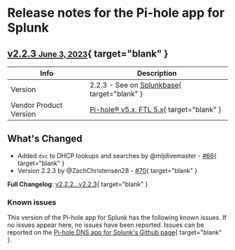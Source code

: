 # Release notes for the Pi-hole app for Splunk

## [v2.2.3 <small>June 3, 2023</small>](https://github.com/ZachChristensen28/pihole_dns_app/releases/tag/v2.2.3){ target="blank" }

Info | Description
------|----------
Version | 2.2.3 - See on [Splunkbase](https://splunkbase.splunk.com/app/4506/){ target="blank" }
Vendor Product Version | [Pi-hole® v5.x, FTL 5.x](https://pi-hole.net/){ target="blank" }

## What's Changed

* Added `dvc` to DHCP lookups and searches by @mljdivemaster - [#66](https://github.com/ZachChristensen28/pihole_dns_app/pull/66){ target="blank" }
* Version 2.2.3 by @ZachChristensen28 - [#70](https://github.com/ZachChristensen28/pihole_dns_app/pull/70){ target="blank" }

**Full Changelog**: [v2.2.2...v2.2.3](https://github.com/ZachChristensen28/pihole_dns_app/compare/v2.2.2...v2.2.3){ target="blank" }

### Known issues

This version of the Pi-hole app for Splunk has the following known issues. If no issues appear here, no issues have been reported. Issues can be reported on the [Pi-hole DNS app for Splunk's Github page](https://github.com/ZachChristensen28/pihole_dns_app/issues){ target="blank" }.
